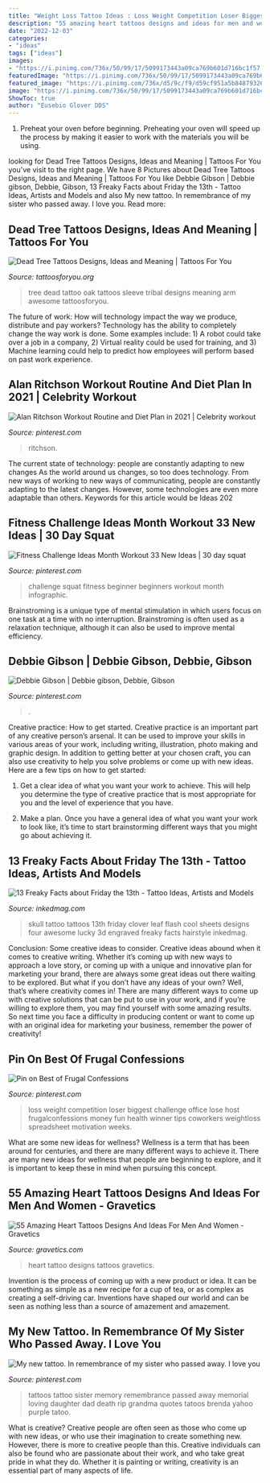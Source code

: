 ```yaml
---
title: "Weight Loss Tattoo Ideas : Loss Weight Competition Loser Biggest Challenge Office Lose Host Frugalconfessions Money Fun Health Winner Tips Coworkers Weightloss Spreadsheet Motivation Weeks"
description: "55 amazing heart tattoos designs and ideas for men and women"
date: "2022-12-03"
categories:
- "ideas"
tags: ["ideas"]
images:
- "https://i.pinimg.com/736x/50/99/17/5099173443a09ca769b601d716bc1f57.jpg"
featuredImage: "https://i.pinimg.com/736x/50/99/17/5099173443a09ca769b601d716bc1f57.jpg"
featured_image: "https://i.pinimg.com/736x/d5/9c/f9/d59cf951a5b848793261f7661e56b0ae--daughter-tattoos-in-memory-of-tattoo-ideas-sister.jpg"
image: "https://i.pinimg.com/736x/50/99/17/5099173443a09ca769b601d716bc1f57.jpg"
ShowToc: true
author: "Eusebio Glover DDS"
---
```



1. Preheat your oven before beginning. Preheating your oven will speed up the process by making it easier to work with the materials you will be using.

	

		
looking for Dead Tree Tattoos Designs, Ideas and Meaning | Tattoos For You you've visit to the right page. We have 8 Pictures about Dead Tree Tattoos Designs, Ideas and Meaning | Tattoos For You like Debbie Gibson | Debbie gibson, Debbie, Gibson, 13 Freaky Facts about Friday the 13th - Tattoo Ideas, Artists and Models and also My new tattoo. In remembrance of my sister who passed away. I love you. Read more:
		
    
## Dead Tree Tattoos Designs, Ideas And Meaning | Tattoos For You

<img loading=lazy src="https://www.tattoosforyou.org/wp-content/uploads/2016/03/Dead-Tree-Tattoo-Sleeve.jpg" onerror="this.onerror=null;this.src='https://tse1.mm.bing.net/th?id=OIP.JJZkYjEgsjHKHOMI817EEQHaJ4&amp;pid=15.1';" alt="Dead Tree Tattoos Designs, Ideas and Meaning | Tattoos For You">

_Source: tattoosforyou.org_

>tree dead tattoo oak tattoos sleeve tribal designs meaning arm awesome tattoosforyou. 

	

The future of work: How will technology impact the way we produce, distribute and pay workers?
Technology has the ability to completely change the way work is done. Some examples include: 1) A robot could take over a job in a company, 2) Virtual reality could be used for training, and 3) Machine learning could help to predict how employees will perform based on past work experience.

    
## Alan Ritchson Workout Routine And Diet Plan In 2021 | Celebrity Workout

<img loading=lazy src="https://i.pinimg.com/736x/9a/47/a4/9a47a48aeb37ea36db67e24e1b02b1fb.jpg" onerror="this.onerror=null;this.src='https://tse4.mm.bing.net/th?id=OIP.k4adZ3tAx_swrgg05MEScAHaHa&amp;pid=15.1';" alt="Alan Ritchson Workout Routine and Diet Plan in 2021 | Celebrity workout">

_Source: pinterest.com_

>ritchson. 

	

The current state of technology: people are constantly adapting to new changes
As the world around us changes, so too does technology. From new ways of working to new ways of communicating, people are constantly adapting to the latest changes. However, some technologies are even more adaptable than others. Keywords for this article would be Ideas 202
    
## Fitness Challenge Ideas Month Workout 33 New Ideas | 30 Day Squat

<img loading=lazy src="https://i.pinimg.com/736x/9e/44/92/9e449242955fa36879c67b9a1c92b07d.jpg" onerror="this.onerror=null;this.src='https://tse1.mm.bing.net/th?id=OIP.aeG6K2WTP-VVbvAv-YBilwAAAA&amp;pid=15.1';" alt="Fitness Challenge Ideas Month Workout 33 New Ideas | 30 day squat">

_Source: pinterest.com_

>challenge squat fitness beginner beginners workout month infographic. 

	

Brainstroming is a unique type of mental stimulation in which users focus on one task at a time with no interruption. Brainstroming is often used as a relaxation technique, although it can also be used to improve mental efficiency.

    
## Debbie Gibson | Debbie Gibson, Debbie, Gibson

<img loading=lazy src="https://i.pinimg.com/736x/50/99/17/5099173443a09ca769b601d716bc1f57.jpg" onerror="this.onerror=null;this.src='https://tse2.mm.bing.net/th?id=OIP.dKenSyWf6A-UTIyXmSYCnwHaKn&amp;pid=15.1';" alt="Debbie Gibson | Debbie gibson, Debbie, Gibson">

_Source: pinterest.com_

>. 

	

Creative practice: How to get started.
Creative practice is an important part of any creative person’s arsenal. It can be used to improve your skills in various areas of your work, including writing, illustration, photo making and graphic design. In addition to getting better at your chosen craft, you can also use creativity to help you solve problems or come up with new ideas. Here are a few tips on how to get started:
1. Get a clear idea of what you want your work to achieve. This will help you determine the type of creative practice that is most appropriate for you and the level of experience that you have.

2. Make a plan. Once you have a general idea of what you want your work to look like, it’s time to start brainstorming different ways that you might go about achieving it.

    
## 13 Freaky Facts About Friday The 13th - Tattoo Ideas, Artists And Models

<img loading=lazy src="https://www.inkedmag.com/.image/t_share/MTU5MDMyMDQ2NTEyMDU2MDg4/skull.jpg" onerror="this.onerror=null;this.src='https://tse2.mm.bing.net/th?id=OIP.d0NRM-6kyU4sxKyLNSJNOgHaKQ&amp;pid=15.1';" alt="13 Freaky Facts about Friday the 13th - Tattoo Ideas, Artists and Models">

_Source: inkedmag.com_

>skull tattoo tattoos 13th friday clover leaf flash cool sheets designs four awesome lucky 3d engraved freaky facts hairstyle inkedmag. 

	

Conclusion: Some creative ideas to consider.
Creative ideas abound when it comes to creative writing. Whether it’s coming up with new ways to approach a love story, or coming up with a unique and innovative plan for marketing your brand, there are always some great ideas out there waiting to be explored. But what if you don’t have any ideas of your own? Well, that’s where creativity comes in! There are many different ways to come up with creative solutions that can be put to use in your work, and if you’re willing to explore them, you may find yourself with some amazing results. So next time you face a difficulty in producing content or want to come up with an original idea for marketing your business, remember the power of creativity!

    
## Pin On Best Of Frugal Confessions

<img loading=lazy src="https://i.pinimg.com/736x/b1/a8/55/b1a855caf24af1af12fbe91307839c27.jpg" onerror="this.onerror=null;this.src='https://tse3.mm.bing.net/th?id=OIP.MM1Y0qFdvsTKM_2zcMjpbgHaLG&amp;pid=15.1';" alt="Pin on Best of Frugal Confessions">

_Source: pinterest.com_

>loss weight competition loser biggest challenge office lose host frugalconfessions money fun health winner tips coworkers weightloss spreadsheet motivation weeks. 

	

What are some new ideas for wellness?
Wellness is a term that has been around for centuries, and there are many different ways to achieve it. There are many new ideas for wellness that people are beginning to explore, and it is important to keep these in mind when pursuing this concept.

    
## 55 Amazing Heart Tattoos Designs And Ideas For Men And Women - Gravetics

<img loading=lazy src="https://www.gravetics.com/wp-content/uploads/2016/11/Origami-Heart.jpg" onerror="this.onerror=null;this.src='https://tse4.mm.bing.net/th?id=OIP.AM8qzYu1cr8QgM-7P5qJUQHaJQ&amp;pid=15.1';" alt="55 Amazing Heart Tattoos Designs And Ideas For Men And Women - Gravetics">

_Source: gravetics.com_

>heart tattoo designs tattoos gravetics. 

	

Invention is the process of coming up with a new product or idea. It can be something as simple as a new recipe for a cup of tea, or as complex as creating a self-driving car. Inventions have shaped our world and can be seen as nothing less than a source of amazement and amazement.

    
## My New Tattoo. In Remembrance Of My Sister Who Passed Away. I Love You

<img loading=lazy src="https://i.pinimg.com/736x/d5/9c/f9/d59cf951a5b848793261f7661e56b0ae--daughter-tattoos-in-memory-of-tattoo-ideas-sister.jpg" onerror="this.onerror=null;this.src='https://tse2.mm.bing.net/th?id=OIP.uceDPyHFXhG55khkphjlDwAAAA&amp;pid=15.1';" alt="My new tattoo. In remembrance of my sister who passed away. I love you">

_Source: pinterest.com_

>tattoos tattoo sister memory remembrance passed away memorial loving daughter dad death rip grandma quotes tatoos brenda yahoo purple tatoo. 

	

What is creative?
Creative people are often seen as those who come up with new ideas, or who use their imagination to create something new. However, there is more to creative people than this. Creative individuals can also be found who are passionate about their work, and who take great pride in what they do. Whether it is painting or writing, creativity is an essential part of many aspects of life.

